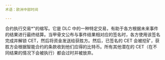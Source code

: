 ```yaml
---
术语：欧洲中部时间

---
```

合约执行交易*"的缩写。它是 DLC 中的一种特定交易，有助于各方根据未来事件的结果进行最终结算。当甲骨文公布与事件结果相对应的签名时，各方使用该签名完成并解锁 CET，然后将资金发送给获胜方。然后，已签名的 CET 会被挖矿，获胜方会根据智能合约的条款收到他们应得的比特币。所有其他潜在的 CET（在不同结果的情况下会被执行）都会过时并被放弃。